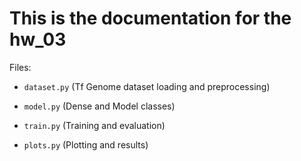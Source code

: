 
# This is the documentation for the hw_03

Files:

* `dataset.py` (Tf Genome dataset loading and preprocessing)

* `model.py` (Dense and Model classes)

* `train.py` (Training and evaluation)

* `plots.py` (Plotting and results)
